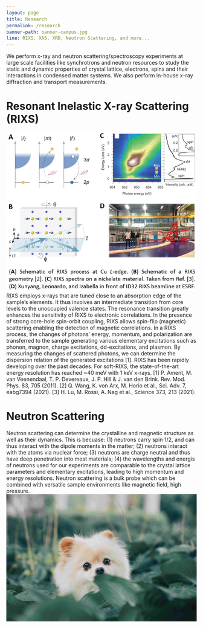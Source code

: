 ```yaml
---
layout: page
title: Research
permalink: /research
banner-path: banner-campus.jpg
line: RIXS, XAS, XRD, Neutron Scattering, and more... 
---
```



<div class="research-introduction">
<p>
We perform x-ray and neutron scattering/spectroscopy experiments at large scale facilities like synchrotrons and neutron resources to study the static and dynamic properties of crystal lattice, electrons, spins and their interactions in condensed matter systems. We also perform in-house x-ray diffraction and transport measurements.
</p>
</div>

<div class="medium-divider"></div>

<div class="research-wrapper"> 
    <h1>Resonant Inelastic X-ray Scattering (RIXS)</h1>
    <div class="research-tech-container">
        <div class="research-tech-pic">
        <img src="assets/web_pictures/research_rixs.jpg">
        </div>
        <div class="research-tech-info">
        RIXS employs x-rays that are tuned close to an absorption edge of the sample’s elements. It thus involves an intermediate transition from core levels to the unoccupied valence states. The resonance transition greatly enhances the sensitivity of RIXS to electronic correlations. In the presence of strong core-hole spin-orbit coupling, RIXS allows spin-flip (magnetic) scattering enabling the detection of magnetic correlations. In a RIXS process, the changes of photons’ energy, momentum, and polarization are transferred to the sample generating various elementary excitations such as phonon, magnon, charge excitations, dd-excitations, and plasmon. By measuring the changes of scattered photons, we can determine the dispersion relation of the generated excitations [1]. RIXS has been rapidly developing over the past decades. For soft-RIXS, the state-of-the-art energy resolution has reached ~40 meV with 1 keV x-rays.
        [1] P. Ament, M. van Veenendaal, T. P. Devereaux, J. P. Hill & J. van den Brink. Rev. Mod. Phys. 83, 705 (2011).
        [2] Q. Wang, K. von Arx, M. Horio et al., Sci. Adv. 7, eabg7394 (2021).
        [3] H. Lu, M. Rossi, A. Nag et al., Science 373, 213 (2021).
        </div>
    </div>
</div>
<div class="medium-divider"></div>
<div class="research-wrapper"> 
    <h1>Neutron Scattering</h1>
    <div class="research-tech-container-reverse">
        <div class="research-tech-info">
        Neutron scattering can determine the crystalline and magnetic structure as well as their dynamics. This is becuase: (1) neutrons carry spin 1/2, and can thus interact with the dipole moments in the matter; (2) neutrons interact with the atoms via nuclear force; (3) neutrons are charge neutral and thus have deep penetration into most materials; (4) the wavelengths and energis of neutrons used for our experiments are comparable to the crystal lattice parameters and elementary excitations, leading to high momentum and energy resolutions. Neutron scattering is a bulk probe which can be combined with versatile sample environments like magnetic field, high pressure.
        </div>
        <div class="research-tech-pic">
            <img src="assets/web_pictures/temp_profile_pic.jpg">
        </div>
    </div>
</div>
<div class="large-divider"></div>
